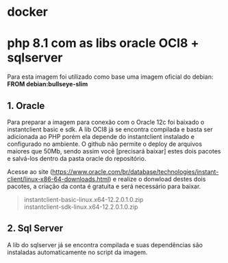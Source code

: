 # docker

# php 8.1 com as libs oracle OCI8 + sqlserver

Para esta imagem foi utilizado como base uma imagem oficial do debian:
	<b>FROM debian:bullseye-slim</b>
<h2>1. Oracle</h2>
Para preparar a imagem para conexão com o Oracle 12c foi baixado o instantclient basic e sdk.
A lib OCI8 já se encontra compilada e basta ser adicionada ao PHP porém ela depende do instantclient instalado e configurado no ambiente.
O github não permite o deploy de arquivos maiores que 50Mb, sendo assim você [precisará baixar] estes dois pacotes e salvá-los dentro da pasta oracle do repositório.

Acesse ao site (https://www.oracle.com/br/database/technologies/instant-client/linux-x86-64-downloads.html) e realize o donwload destes dois pacotes, a criação da conta é gratuita e será necessário para baixar.
	
<blockquote>
	instantclient-basic-linux.x64-12.2.0.1.0.zip<br>
	instantclient-sdk-linux.x64-12.2.0.1.0.zip
</blockquote>


<h2>2. Sql Server</h2>
	A lib do sqlserver já se encontra compilada e suas dependências são instaladas automaticamente no script da imagem.